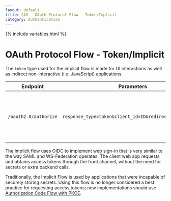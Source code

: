 ```yaml
---
layout: default
title: CAS - OAuth Protocol Flow - Token/Implicit
category: Authentication
---
```

{% include variables.html %}

# OAuth Protocol Flow - Token/Implicit

The `token` type used for the implicit flow is made for UI interactions as well as indirect non-interactive (i.e. JavaScript) applications.

| Endpoint              | Parameters                                               | Response                                                       |
|-----------------------|----------------------------------------------------------|----------------------------------------------------------------|
| `/oauth2.0/authorize` | `response_type=token&client_id=ID&redirect_uri=CALLBACK` | The access token as an anchor parameter of the `CALLBACK` url. |

The implicit flow uses OIDC to implement web sign-in that is very similar to the way SAML and WS-Federation operates. 
The client web app requests and obtains access tokens through the front channel, without the need for secrets or extra backend calls. 

Traditionally, the Implicit Flow is used by applications that were incapable of securely storing secrets. Using this flow 
is no longer considered a best practice for requesting access tokens; new implementations should use 
[Authorization Code Flow with PKCE](OAuth-ProtocolFlow-AuthorizationCode.html). 
